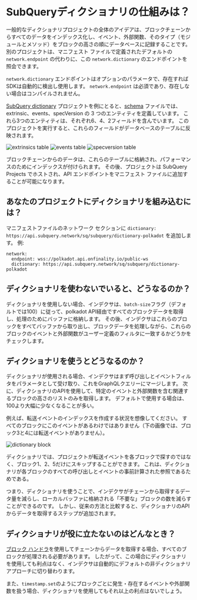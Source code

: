 # SubQueryディクショナリの仕組みは？

一般的なディクショナリプロジェクトの全体のアイデアは、ブロックチェーンからすべてのデータをインデックス化し、イベント、外部関数、そのタイプ（モジュールとメソッド）をブロックの高さの順にデータベースに記録することです。 別のプロジェクトは、マニフェスト ファイルで定義されたデフォルトの `network.endpoint` の代わりに、この `network.dictionary`  のエンドポイントを照会できます。

`network.dictionary` エンドポイントはオプションのパラメータで、存在すればSDKは自動的に検出し使用します。 `network.endpoint` は必須であり、存在しない場合はコンパイルされません。

[SubQuery dictionary](https://github.com/subquery/subql-dictionary) プロジェクトを例にとると、[schema](https://github.com/subquery/subql-dictionary/blob/main/schema.graphql) ファイルでは、extrinsic、events、specVersion の 3 つのエンティティを定義しています。 これら3つのエンティティは、それぞれ6、4、2フィールドを含んでいます。 このプロジェクトを実行すると、これらのフィールドがデータベースのテーブルに反映されます。

![extrinsics table](/assets/img/extrinsics_table.png) ![events table](/assets/img/events_table.png) ![specversion table](/assets/img/specversion_table.png)

ブロックチェーンからのデータは、これらのテーブルに格納され、パフォーマンスのためにインデックスが付けられます。 その後、プロジェクトは SubQuery Projects でホストされ、API エンドポイントをマニフェスト ファイルに追加することが可能になります。

## あなたのプロジェクトにディクショナリを組み込むには？

マニフェストファイルのネットワーク セクションに `dictionary: https://api.subquery.network/sq/subquery/dictionary-polkadot` を追加します。 例:

```shell
network:
  endpoint: wss://polkadot.api.onfinality.io/public-ws
  dictionary: https://api.subquery.network/sq/subquery/dictionary-polkadot
```

## ディクショナリを使わないでいると、どうなるのか？

ディクショナリを使用しない場合、インデクサは、`batch-size`フラグ（デフォルトでは100）に従って、polkadot API経由ですべてのブロックデータを取得し、処理のためにバッファに格納します。 その後、インデクサはこれらのブロックをすべてバッファから取り出し、ブロックデータを処理しながら、これらのブロックのイベントと外部関数がユーザー定義のフィルタに一致するかどうかをチェックします。

## ディクショナリを使うとどうなるのか？

ディクショナリが使用される場合、インデクサはまず呼び出しとイベントフィルタをパラメータとして受け取り、これをGraphQLクエリーにマージします。 次に、ディクショナリのAPIを使用して、特定のイベントと外部関数を含む関連するブロックの高さのリストのみを取得します。 デフォルトで使用する場合は、100より大幅に少なくなることが多い。

例えば、転送イベントのインデックスを作成する状況を想像してください。 すべてのブロックにこのイベントがあるわけではありません（下の画像では、ブロック3と4には転送イベントがありません）。

![dictionary block](/assets/img/dictionary_blocks.png)

ディクショナリでは、プロジェクトが転送イベントを各ブロックで探すのではなく、ブロック1、2、5だけにスキップすることができます。 これは、ディクショナリが各ブロックのすべての呼び出しとイベントの事前計算された参照であるためである。

つまり、ディクショナリを使うことで、インデクサがチェーンから取得するデータ量を減らし、ローカルバッファに格納される「不要な」ブロックの数を減らすことができるのです。 しかし、従来の方法と比較すると、ディクショナリのAPIからデータを取得するステップが追加されます。

## ディクショナリが役に立たないのはどんなとき？

[ブロック ハンドラ](https://doc.subquery.network/create/mapping.html#block-handler)を使用してチェーンからデータを取得する場合、すべてのブロックが処理される必要があります。 したがって、この場合にディクショナリを使用しても利点はなく、インデクサは自動的にデフォルトの非ディクショナリアプローチに切り替わります。

また、`timestamp.set`のようにブロックごとに発生・存在するイベントや外部関数を扱う場合、ディクショナリを使用してもそれ以上の利点はないでしょう。
